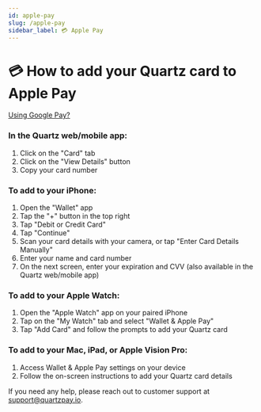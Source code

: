 ```yaml
---
id: apple-pay
slug: /apple-pay
sidebar_label: 💳 Apple Pay
---
```


# 💳 How to add your Quartz card to Apple Pay

[Using Google Pay?](/google-pay)

### In the Quartz web/mobile app:

1. Click on the "Card" tab
2. Click on the "View Details" button
3. Copy your card number

### To add to your iPhone:

1. Open the "Wallet" app
2. Tap the "+" button in the top right
3. Tap "Debit or Credit Card"
4. Tap "Continue"
5. Scan your card details with your camera, or tap "Enter Card Details Manually"
6. Enter your name and card number
7. On the next screen, enter your expiration and CVV (also available in the Quartz web/mobile app)

### To add to your Apple Watch:

1. Open the "Apple Watch" app on your paired iPhone
2. Tap on the "My Watch" tab and select "Wallet &  Apple Pay"
3. Tap "Add Card" and follow the prompts to add your Quartz card

### To add to your Mac, iPad, or Apple Vision Pro:

1. Access Wallet & Apple Pay settings on your device
2. Follow the on-screen instructions to add your Quartz card details

If you need any help, please reach out to customer support at [support@quartzpay.io](mailto:support@quartzpay.io).

